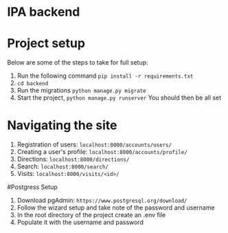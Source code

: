 # IPA backend
# Project setup
Below are some of the steps to take for full setup:
1. Run the following command ```pip install -r requirements.txt```
2. ```cd backend```
3. Run the migrations ```python manage.py migrate```
4. Start the project, ```python manage.py runserver```
You should then be all set
# Navigating the site
1. Registration of users: ```localhost:8000/accounts/users/```
2. Creating a user's profile: ```localhost:8000/accounts/profile/```
3. Directions: ```localhost:8000/directions/```
4. Search: ```localhost:8000/search/```
5. Visits: ```localhost:8000/visits/<id>/```

#Postgress Setup
1. Download pgAdmin: ```https://www.postgresql.org/download/```
2. Follow the wizard setup and take note of the password and username
3. In the root directory of the project create an .env file
4. Populate it with the username and password
